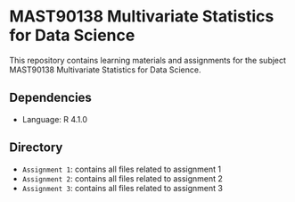 # MAST90138 Multivariate Statistics for Data Science

This repository contains learning materials and assignments for the subject MAST90138 Multivariate Statistics for Data Science.

## Dependencies
- Language: R 4.1.0

## Directory
- `Assignment 1`: contains all files related to assignment 1
- `Assignment 2`: contains all files related to assignment 2
- `Assignment 3`: contains all files related to assignment 3